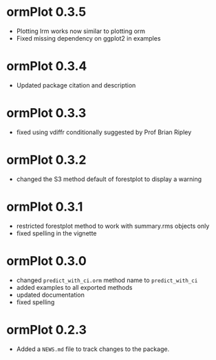 # ormPlot 0.3.5
* Plotting lrm works now similar to plotting orm
* Fixed missing dependency on ggplot2 in examples

# ormPlot 0.3.4
* Updated package citation and description

# ormPlot 0.3.3
* fixed using vdiffr conditionally suggested by Prof Brian Ripley

# ormPlot 0.3.2
* changed the S3 method default of forestplot to display a warning 

# ormPlot 0.3.1
* restricted forestplot method to work with summary.rms objects only
* fixed spelling in the vignette

# ormPlot 0.3.0

* changed `predict_with_ci.orm` method name to `predict_with_ci`
* added examples to all exported methods
* updated documentation
* fixed spelling

# ormPlot 0.2.3

* Added a `NEWS.md` file to track changes to the package.
